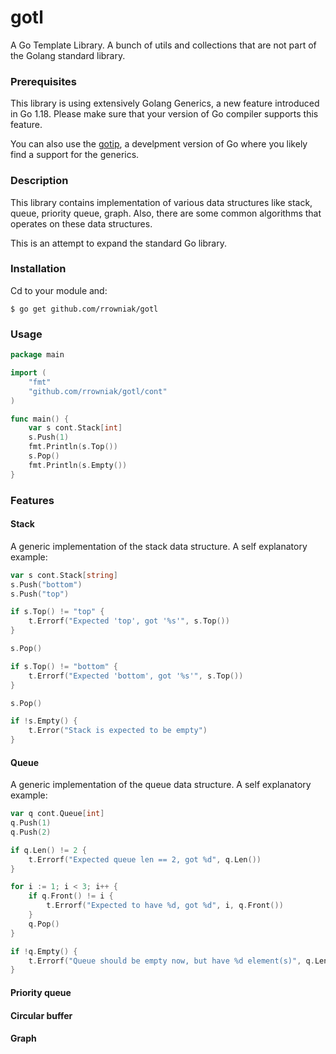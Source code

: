 # gotl
A Go Template Library. A bunch of utils and collections that are not part of the Golang standard library.

### Prerequisites

This library is using extensively Golang Generics, a new feature introduced in Go 1.18. Please make sure that your version of Go compiler supports this feature.

You can also use the [gotip](https://pkg.go.dev/golang.org/dl/gotip), a develpment version of Go where you likely find a support for the generics.

### Description

This library contains implementation of various data structures like stack, queue, priority queue, graph. Also, there are some common algorithms that operates on these data structures.

This is an attempt to expand the standard Go library.

### Installation
Cd to your module and:
```shell
$ go get github.com/rrowniak/gotl
```

### Usage
```go
package main

import (
	"fmt"
	"github.com/rrowniak/gotl/cont"
)

func main() {
	var s cont.Stack[int]
	s.Push(1)
	fmt.Println(s.Top())
	s.Pop()
	fmt.Println(s.Empty())
}
```

### Features
#### Stack
A generic implementation of the stack data structure. A self explanatory example:
```go
var s cont.Stack[string]
s.Push("bottom")
s.Push("top")

if s.Top() != "top" {
    t.Errorf("Expected 'top', got '%s'", s.Top())
}

s.Pop()

if s.Top() != "bottom" {
    t.Errorf("Expected 'bottom', got '%s'", s.Top())
}

s.Pop()

if !s.Empty() {
    t.Error("Stack is expected to be empty")
}
```
#### Queue
A generic implementation of the queue data structure. A self explanatory example:
```go
var q cont.Queue[int]
q.Push(1)
q.Push(2)

if q.Len() != 2 {
    t.Errorf("Expected queue len == 2, got %d", q.Len())
}

for i := 1; i < 3; i++ {
    if q.Front() != i {
        t.Errorf("Expected to have %d, got %d", i, q.Front())
    }
    q.Pop()
}

if !q.Empty() {
    t.Errorf("Queue should be empty now, but have %d element(s)", q.Len())
}
```
#### Priority queue
#### Circular buffer
#### Graph
